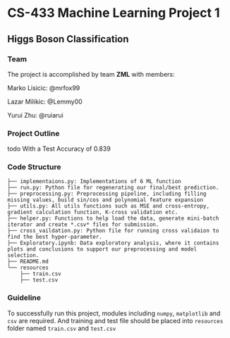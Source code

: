 # CS-433 Machine Learning Project 1 
## Higgs Boson Classification

### Team
The project is accomplished by team **ZML** with members:

Marko Lisicic: @mrfox99

Lazar Milikic: @Lemmy00

Yurui Zhu: @ruiarui

### Project Outline

todo
With a Test Accuracy of 0.839
### Code Structure
```
├── implementaions.py: Implementations of 6 ML function
├── run.py: Python file for regenerating our final/best prediction.
├── preprocessing.py: Preprocessing pipeline, including filling missing values, build sin/cos and polynomial feature expansion
├── utils.py: All utils functions such as MSE and cross-entropy, gradient calculation function, K-cross validation etc.
├── helper.py: Functions to help load the data, generate mini-batch iterator and create *.csv* files for submission.
├── cross_vaildation.py: Python file for running cross validaion to find the best hyper-parameter.
├── Exploratory.ipynb: Data exploratory analysis, where it contains plots and conclusions to support our preprocessing and model selection.
├── README.md
└── resources
    ├── train.csv
    ├── test.csv
```
### Guideline

To successfully run this project, modules including `numpy`, `matplotlib` and `csv` are required. And training and test 
file should be placed into `resources` folder named `train.csv` and `test.csv`
